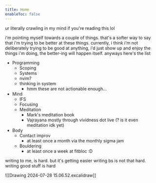 ```yaml
---
title: Home
enableToc: false
---
```

ur literally crawling in my mind if you're reading this lol

i'm pointing myself towards a couple of things. that's a softer way to say that i'm trying to be better at these things. currently, i think i'm not deliberately trying to be good at anything, i'd just show up and enjoy the things i'm doing, the better-ing will happen itself. anyways here's the list

- Programming
	- Scoping 
	- Systems
	- nvim?
	- thinking in system
		- hmm these are not actionable enough...
- Mind
	- IFS
	- Focusing
	- Meditation
		- Mark's meditation book
		- Vajrayana mostly through vividness dot live (? is it even meditation idk yet)
- Body
	- Contact improv
		- at least once a month via the monthly sigma jam
	- Bouldering
		- at least once a week at fitbloc :D


writing to me, is hard. but it's getting easier
writing bs is not that hard. writing good stuff is hard

![[Drawing 2024-07-28 15.06.52.excalidraw]]